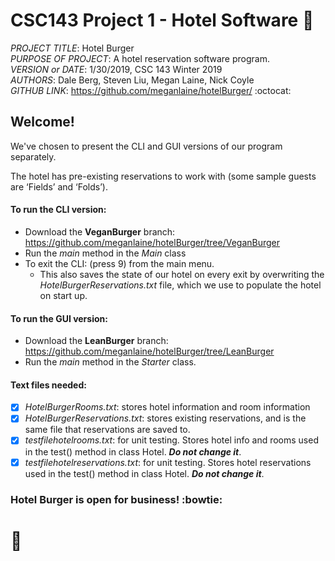 # CSC143 Project 1  - Hotel Software :hotel:

_PROJECT TITLE_: Hotel Burger  
_PURPOSE OF PROJECT_: A hotel reservation software program.  
_VERSION or DATE_: 1/30/2019, CSC 143 Winter 2019  
_AUTHORS_: Dale Berg, Steven Liu, Megan Laine, Nick Coyle  
_GITHUB LINK_: <https://github.com/meganlaine/hotelBurger/> :octocat:


## Welcome! 

We've chosen to present the CLI and GUI versions of our program separately.

The hotel has pre-existing reservations to work with
(some sample guests are ‘Fields’ and ‘Folds’).


#### To run the CLI version:
* Download the __VeganBurger__ branch: <https://github.com/meganlaine/hotelBurger/tree/VeganBurger>
* Run the *main* method in the *Main* class
* To exit the CLI: (press 9) from the main menu. 
    * This also saves the state of our hotel on every exit by overwriting the *HotelBurgerReservations.txt* file, which we use to populate the hotel on start up.


#### To run the GUI version:
* Download the __LeanBurger__ branch: <https://github.com/meganlaine/hotelBurger/tree/LeanBurger>
* Run the *main* method in the *Starter* class.


#### Text files needed:
- [x] *HotelBurgerRooms.txt*: stores hotel information and room information
- [x] *HotelBurgerReservations.txt*: stores existing reservations, 
and is the same file that reservations are saved to.
- [x] *testfilehotelrooms.txt*: for unit testing. Stores hotel info and rooms used in the test() method in class Hotel. *__Do not change it__*.
- [x] *testfilehotelreservations.txt*: for unit testing. Stores hotel reservations used in the test() method in class Hotel. *__Do not change it__*.

### Hotel Burger is open for business! :bowtie:
# :hamburger:
